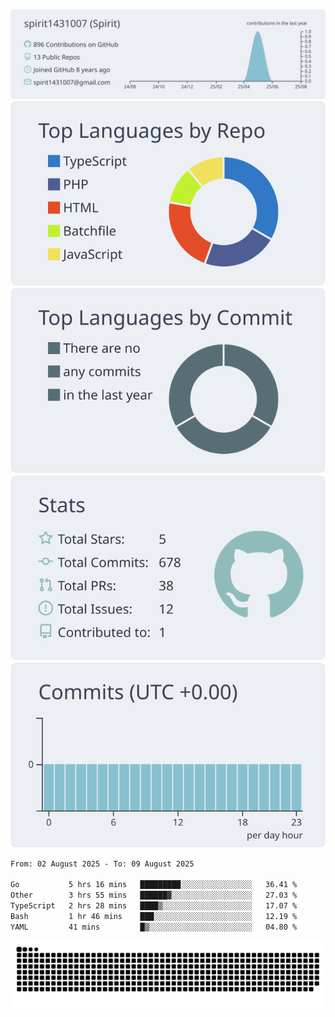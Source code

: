 [![](https://raw.githubusercontent.com/spirit1431007/spirit1431007/master/profile-summary-card-output/nord_bright/0-profile-details.svg)](https://git.io/spiritx)
[![](https://raw.githubusercontent.com/spirit1431007/spirit1431007/master/profile-summary-card-output/nord_bright/1-repos-per-language.svg)](https://git.io/spiritx) [![](https://raw.githubusercontent.com/spirit1431007/spirit1431007/master/profile-summary-card-output/nord_bright/2-most-commit-language.svg)](https://git.io/spiritx)
[![](https://raw.githubusercontent.com/spirit1431007/spirit1431007/master/profile-summary-card-output/nord_bright/3-stats.svg)](https://git.io/spiritx) [![](https://raw.githubusercontent.com/spirit1431007/spirit1431007/master/profile-summary-card-output/nord_bright/4-productive-time.svg)](https://git.io/spiritx)

<!--START_SECTION:waka-->

```txt
From: 02 August 2025 - To: 09 August 2025

Go           5 hrs 16 mins   █████████░░░░░░░░░░░░░░░░   36.41 %
Other        3 hrs 55 mins   ██████▓░░░░░░░░░░░░░░░░░░   27.03 %
TypeScript   2 hrs 28 mins   ████▒░░░░░░░░░░░░░░░░░░░░   17.07 %
Bash         1 hr 46 mins    ███░░░░░░░░░░░░░░░░░░░░░░   12.19 %
YAML         41 mins         █▒░░░░░░░░░░░░░░░░░░░░░░░   04.80 %
```

<!--END_SECTION:waka-->

![contribution](https://github.com/spirit1431007/spirit1431007/blob/output/github-contribution-grid-snake.svg)
